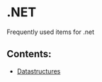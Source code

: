 # .NET

Frequently used items for .net

## Contents:

- [Datastructures](./Datastructures/readme.md)